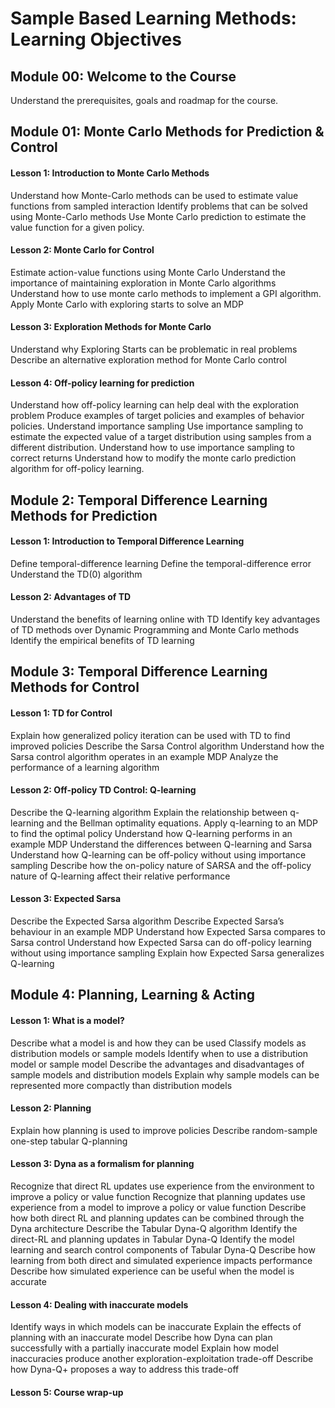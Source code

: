 # Sample Based Learning Methods: Learning Objectives

## Module 00: Welcome to the Course
Understand the prerequisites, goals and roadmap for the course.

## Module 01: Monte Carlo Methods for Prediction & Control
#### Lesson 1: Introduction to Monte Carlo Methods
Understand how Monte-Carlo methods can be used to estimate value functions from sampled interaction
Identify problems that can be solved using Monte-Carlo methods
Use Monte Carlo prediction to estimate the value function for a given policy.

#### Lesson 2: Monte Carlo for Control
Estimate action-value functions using Monte Carlo
Understand the importance of maintaining exploration in Monte Carlo algorithms
Understand how to use monte carlo methods to implement a GPI algorithm.
Apply Monte Carlo with exploring starts to solve an MDP

#### Lesson 3: Exploration Methods for Monte Carlo
Understand why Exploring Starts can be problematic in real problems
Describe an alternative exploration method for Monte Carlo control

#### Lesson 4: Off-policy learning for prediction
Understand how off-policy learning can help deal with the exploration problem
Produce examples of target policies and examples of behavior policies.
Understand importance sampling
Use importance sampling to estimate the expected value of a target distribution using samples from a different distribution.
Understand how to use importance sampling to correct returns
Understand how to modify the monte carlo prediction algorithm for off-policy learning.

## Module 2: Temporal Difference Learning Methods for Prediction
#### Lesson 1: Introduction to Temporal Difference Learning
Define temporal-difference learning
Define the temporal-difference error
Understand the TD(0) algorithm

#### Lesson 2: Advantages of TD
Understand the benefits of learning online with TD
Identify key advantages of TD methods over Dynamic Programming and Monte Carlo methods
Identify the empirical benefits of TD learning

## Module 3: Temporal Difference Learning Methods for Control
#### Lesson 1: TD for Control
Explain how generalized policy iteration can be used with TD to find improved policies
Describe the Sarsa Control algorithm
Understand how the Sarsa control algorithm operates in an example MDP
Analyze the performance of a learning algorithm

#### Lesson 2: Off-policy TD Control: Q-learning
Describe the Q-learning algorithm
Explain the relationship between q-learning and the Bellman optimality equations.
Apply q-learning to an MDP to find the optimal policy
Understand how Q-learning performs in an example MDP
Understand the differences between Q-learning and Sarsa
Understand how Q-learning can be off-policy without using importance sampling
Describe how the on-policy nature of SARSA and the off-policy nature of Q-learning affect their relative performance

#### Lesson 3: Expected Sarsa
Describe the Expected Sarsa algorithm
Describe Expected Sarsa’s behaviour in an example MDP
Understand how Expected Sarsa compares to Sarsa control
Understand how Expected Sarsa can do off-policy learning without using importance sampling
Explain how Expected Sarsa generalizes Q-learning

## Module 4: Planning, Learning & Acting
#### Lesson 1: What is a model?
Describe what a model is and how they can be used
Classify models as distribution models or sample models
Identify when to use a distribution model or sample model
Describe the advantages and disadvantages of sample models and distribution models
Explain why sample models can be represented more compactly than distribution models

#### Lesson 2: Planning
Explain how planning is used to improve policies
Describe random-sample one-step tabular Q-planning

#### Lesson 3: Dyna as a formalism for planning
Recognize that direct RL updates use experience from the environment to improve a policy or value function
Recognize that planning updates use experience from a model to improve a policy or value function
Describe how both direct RL and planning updates can be combined through the Dyna architecture
Describe the Tabular Dyna-Q algorithm
Identify the direct-RL and planning updates in Tabular Dyna-Q
Identify the model learning and search control components of Tabular Dyna-Q
Describe how learning from both direct and simulated experience impacts performance
Describe how simulated experience can be useful when the model is accurate

#### Lesson 4: Dealing with inaccurate models
Identify ways in which models can be inaccurate
Explain the effects of planning with an inaccurate model
Describe how Dyna can plan successfully with a partially inaccurate model
Explain how model inaccuracies produce another exploration-exploitation trade-off
Describe how Dyna-Q+ proposes a way to address this trade-off

#### Lesson 5: Course wrap-up
